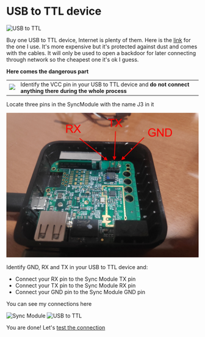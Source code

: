 # USB to TTL device

![USB to TTL](https://encrypted-tbn0.gstatic.com/images?q=tbn%3AANd9GcSf_r5Ou7ew-gL5mLn6-skFK9pBRMi02i3JJjeLUS7AF681WkNJc6hs9qinT6CexQtxuhymcOM&usqp=CAc)

Buy one USB to TTL device, Internet is plenty of them. Here is the [link](https://www.amazon.es/gp/product/B07BBPX8B8) for the one I use. It's more expensive but it's protected against dust and comes with the cables. It will only be used to open a backdoor for later connecting through network so the cheapest one it's ok I guess.

<b>Here comes the dangerous part</b>

<table>
<tr><td><img width="100" src="https://t3.ftcdn.net/jpg/01/91/66/02/240_F_191660228_OpUuyY7qnyUdUKVKrQfDRmNkPOKnky1z.jpg"></td><td>Identify the VCC pin in your USB to TTL device and <b>do not connect anything there during the whole process</td></tr>
</table>

Locate three pins in the SyncModule with the name J3 in it

![Pins](img/tutorial/IMG_20200426_224200_pins.jpg)

Identify GND, RX and TX in your USB to TTL device and:

* Connect your RX pin to the Sync Module TX pin
* Connect your TX pin to the Sync Module RX pin
* Connect your GND pin to the Sync Module GND pin

You can see my connections here

![Sync Module](img/tutorial/IMG_20200426_224135_1.jpg)
![USB to TTL](img/tutorial/IMG_20200426_225515_1.jpg)

You are done! Let's [test the connection](connect.md)
